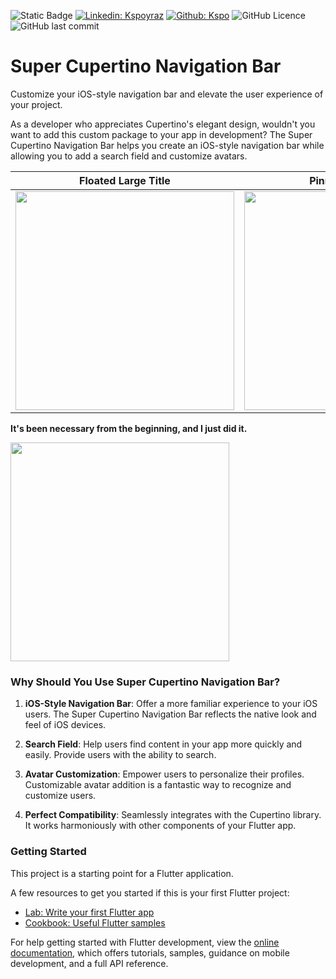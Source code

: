 ![Static Badge](https://img.shields.io/badge/Author-KSPoyraz-blue)
[![Linkedin: Kspoyraz](https://img.shields.io/badge/Kspoyraz-blue?logo=Linkedin&logoColor=fff)][linkedin]
[![Github: Kspo](https://img.shields.io/badge/Kspo-white?logo=Github&logoColor=000)][github]
![GitHub Licence](https://img.shields.io/github/license/kspo/apple_stocks_app_clone?label=Licence)
![GitHub last commit](https://img.shields.io/github/last-commit/kspo/apple_stocks_app_clone?label=Last+Commit)

# Super Cupertino Navigation Bar

Customize your iOS-style navigation bar and elevate the user experience of your project.


As a developer who appreciates Cupertino's elegant design, wouldn't you want to add this custom package to your app in development? The Super Cupertino Navigation Bar helps you create an iOS-style navigation bar while allowing you to add a search field and customize avatars.

| Floated Large Title                                                                                                         | Pinned Large Title                                                                                                            | Only Large Title                                                                                                             | Normal Navbar Floated                                                                                                         | Normal Navbar Pinned                                                                                                          |
|-----------------------------------------------------------------------------------------------------------------------------|-------------------------------------------------------------------------------------------------------------------------------|------------------------------------------------------------------------------------------------------------------------------|-------------------------------------------------------------------------------------------------------------------------------|-------------------------------------------------------------------------------------------------------------------------------|
| <img src="https://raw.githubusercontent.com/kspo/super_cupertino_navigation_bar/main/screenshots/intro.gif" width="350px"/> | <img src="https://raw.githubusercontent.com/kspo/super_cupertino_navigation_bar/main/screenshots/intro_1.gif" width="350px"/> | <img src="https://raw.githubusercontent.com/kspo/super_cupertino_navigation_bar/main/screenshots/intro_2.gif" width="350px"/> | <img src="https://raw.githubusercontent.com/kspo/super_cupertino_navigation_bar/main/screenshots/intro_3.gif" width="350px"/> | <img src="https://raw.githubusercontent.com/kspo/super_cupertino_navigation_bar/main/screenshots/intro_4.gif" width="350px"/> |

**It's been necessary from the beginning, and I just did it.**

<img src="https://raw.githubusercontent.com/kspo/super_cupertino_navigation_bar/main/screenshots/cheers.gif" width="350px"/>

### Why Should You Use Super Cupertino Navigation Bar?

1. **iOS-Style Navigation Bar**: Offer a more familiar experience to your iOS users. The Super Cupertino Navigation Bar reflects the native look and feel of iOS devices.


2. **Search Field**: Help users find content in your app more quickly and easily. Provide users with the ability to search.


3. **Avatar Customization**: Empower users to personalize their profiles. Customizable avatar addition is a fantastic way to recognize and customize users.


4. **Perfect Compatibility**: Seamlessly integrates with the Cupertino library. It works harmoniously with other components of your Flutter app.

### Getting Started 

This project is a starting point for a Flutter application.

A few resources to get you started if this is your first Flutter project:

- [Lab: Write your first Flutter app](https://docs.flutter.dev/get-started/codelab)
- [Cookbook: Useful Flutter samples](https://docs.flutter.dev/cookbook)

For help getting started with Flutter development, view the
[online documentation](https://docs.flutter.dev/), which offers tutorials,
samples, guidance on mobile development, and a full API reference.

[linkedin]: https://www.linkedin.com/in/kaz%C4%B1m-selman-poyraz-0048b7143/
[github]: https://github.com/kspo